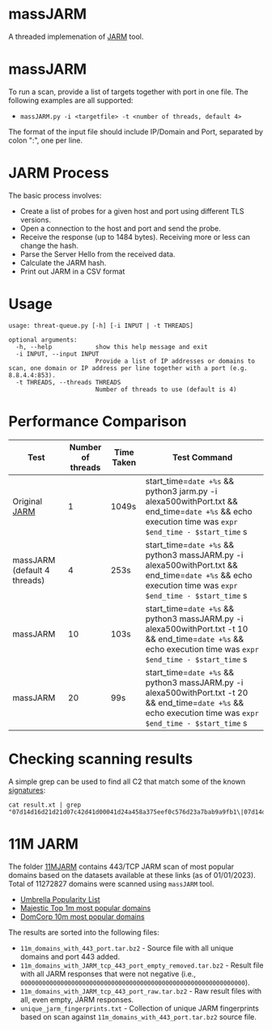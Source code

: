 # massJARM
 
A threaded implemenation of [JARM](https://github.com/salesforce/jarm) tool.

# massJARM

To run a scan, provide a list of targets together with port in one file. The following examples are all supported:

* `massJARM.py -i <targetfile> -t <number of threads, default 4>`

The format of the input file should include IP/Domain and Port, separated by colon ":", one per line.

# JARM Process

The basic process involves:

* Create a list of probes for a given host and port using different TLS versions. 
* Open a connection to the host and port and send the probe. 
* Receive the response (up to 1484 bytes). Receiving more or less can change the hash.
* Parse the Server Hello from the received data.
* Calculate the JARM hash.
* Print out JARM in a CSV format

# Usage
```
usage: threat-queue.py [-h] [-i INPUT | -t THREADS]

optional arguments:
  -h, --help            show this help message and exit
  -i INPUT, --input INPUT
                        Provide a list of IP addresses or domains to scan, one domain or IP address per line together with a port (e.g. 8.8.4.4:853).
  -t THREADS, --threads THREADS
                        Number of threads to use (default is 4)
```

# Performance Comparison

| Test | Number of threads | Time Taken | Test Command | 
| ------------- | ------------- | ------------- | ------------- |
| Original [JARM](https://github.com/salesforce/jarm) | 1 | 1049s | start_time=`date +%s` && python3 jarm.py -i alexa500withPort.txt  && end_time=`date +%s` && echo execution time was `expr $end_time - $start_time` s | 
| massJARM (default 4 threads)| 4 | 253s | start_time=`date +%s` && python3 massJARM.py -i alexa500withPort.txt && end_time=`date +%s` && echo execution time was `expr $end_time - $start_time` s| 
| massJARM | 10 | 103s | start_time=`date +%s` && python3 massJARM.py -i alexa500withPort.txt -t 10 && end_time=`date +%s` && echo execution time was `expr $end_time - $start_time` s |  
| massJARM | 20 | 99s | start_time=`date +%s` && python3 massJARM.py -i alexa500withPort.txt -t 20 && end_time=`date +%s` && echo execution time was `expr $end_time - $start_time` s | 

# Checking scanning results

A simple grep can be used to find all C2 that match some of the known [signatures](https://github.com/cedowens/C2-JARM):

```
cat result.xt | grep "07d14d16d21d21d07c42d41d00041d24a458a375eef0c576d23a7bab9a9fb1\|07d14d16d21d21d07c42d43d000000f50d155305214cf247147c43c0f1a823\|07d14d16d21d21d00042d43d000000aa99ce74e2c6d013c745aa52b5cc042d\|2ad2ad0002ad2ad00042d42d000000ad9bf51cc3f5a1e29eecb81d0c7b06eb\|21d14d00000000021c21d14d21d21d1ee8ae98bf3ef941e91529a93ac62b8b\|29d21b20d29d29d21c41d21b21b41d494e0df9532e75299f15ba73156cee38\|00000000000000000041d00000041d9535d5979f591ae8e547c5e5743e5b64\|2ad2ad0002ad2ad22c42d42d000000faabb8fd156aa8b4d8a37853e1063261\|20d14d20d21d20d20c20d14d20d20daddf8a68a1444c74b6dbe09910a511e6\|2ad2ad0002ad2ad00041d2ad2ad41da5207249a18099be84ef3c8811adc883\|2ad000000000000000000000000000eeebf944d0b023a00f510f06a29b4f46\|22b22b00022b22b22b22b22b22b22bd3b67dd3674d9af9dd91c1955a35d0e9"
```

# 11M JARM

The folder [11MJARM](11MJARM/) contains 443/TCP JARM scan of most popular domains based on the datasets available at these links (as of 01/01/2023). Total of 11272827 domains were scanned using ```massJARM``` tool.

* [Umbrella Popularity List](https://s3-us-west-1.amazonaws.com/umbrella-static/index.html)
* [Majestic Top 1m most popular domains](https://majestic.com/reports/majestic-million)
* [DomCorp 10m most popular domains](https://www.domcop.com/top-10-million-domains)

The results are sorted into the following files:

* ```11m_domains_with_443_port.tar.bz2``` - Source file with all unique domains and port 443 added. 
* ```11m_domains_with_JARM_tcp_443_port_empty_removed.tar.bz2``` - Result file with all JARM responses that were not negative (i.e., ```00000000000000000000000000000000000000000000000000000000000000```).
* ```11m_domains_with_JARM_tcp_443_port_raw.tar.bz2``` - Raw result files with all, even empty, JARM responses.
* ```unique_jarm_fingerprints.txt``` - Collection of unique JARM fingerprints based on scan against ```11m_domains_with_443_port.tar.bz2``` source file.